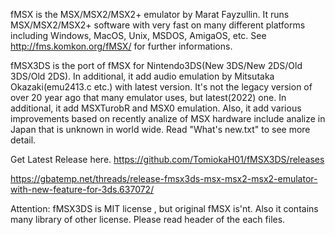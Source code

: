 fMSX is the MSX/MSX2/MSX2+ emulator by Marat Fayzullin.
It runs MSX/MSX2/MSX2+ software with very fast on many different platforms including Windows, MacOS, Unix,
MSDOS, AmigaOS, etc.
See http://fms.komkon.org/fMSX/ for further informations.

fMSX3DS is the port of fMSX for Nintendo3DS(New 3DS/New 2DS/Old 3DS/Old 2DS).
In additional, it add audio emulation by Mitsutaka Okazaki(emu2413.c etc.) with latest version.
 It's not the legacy version of over 20 year ago that many emulator uses, but latest(2022) one.
In additional, it add MSXTurobR and MSX0 emulation.
Also, it add various improvements based on recently analize of MSX hardware
include analize in Japan that is unknown in world wide.
Read "What's new.txt" to see more detail.

Get Latest Release here.
https://github.com/TomiokaH01/fMSX3DS/releases

https://gbatemp.net/threads/release-fmsx3ds-msx-msx2-msx2-emulator-with-new-feature-for-3ds.637072/

Attention: fMSX3DS is MIT license , but original fMSX is'nt.
Also it contains many library of other license.
Please read header of the each files.
